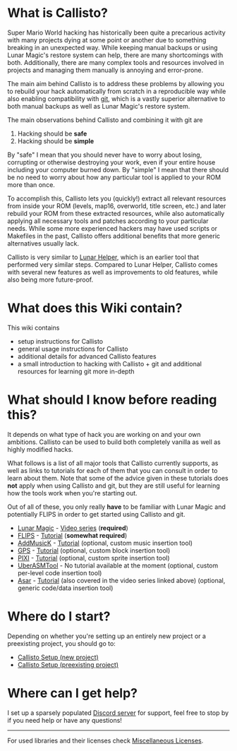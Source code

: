 # What is Callisto?

Super Mario World hacking has historically been quite a precarious activity with many projects dying at some point or another due to something breaking in an unexpected way. While keeping manual backups or using Lunar Magic's restore system can help, there are many shortcomings with both. Additionally, there are many complex tools and resources involved in projects and managing them manually is annoying and error-prone.

The main aim behind Callisto is to address these problems by allowing you to rebuild your hack automatically from scratch in a reproducible way while also enabling compatibility with [git](https://git-scm.com/), which is a vastly superior alternative to both manual backups as well as Lunar Magic's restore system.

The main observations behind Callisto and combining it with git are
1. Hacking should be **safe**
2. Hacking should be **simple**

By "safe" I mean that you should never have to worry about losing, corrupting or otherwise destroying your work, even if your entire house including your computer burned down. By "simple" I mean that there should be no need to worry about how any particular tool is applied to your ROM more than once.

To accomplish this, Callisto lets you (quickly!) extract all relevant resources from inside your ROM (levels, map16, overworld, title screen, etc.) and later rebuild your ROM from these extracted resources, while also automatically applying all necessary tools and patches according to your particular needs. While some more experienced hackers may have used scripts or Makefiles in the past, Callisto offers additional benefits that more generic alternatives usually lack.

Callisto is very similar to [Lunar Helper](https://github.com/Underrout/LunarHelper), which is an earlier tool that performed very similar steps. Compared to Lunar Helper, Callisto comes with several new features as well as improvements to old features, while also being more future-proof.


# What does this Wiki contain?

This wiki contains
- setup instructions for Callisto
- general usage instructions for Callisto
- additional details for advanced Callisto features
- a small introduction to hacking with Callisto + git and additional resources for learning git more in-depth


# What should I know before reading this?

It depends on what type of hack you are working on and your own ambitions. Callisto can be used to build both completely vanilla as well as highly modified hacks. 

What follows is a list of all major tools that Callisto currently supports, as well as links to tutorials for each of them that you can consult in order to learn about them. Note that some of the advice given in these tutorials does **not** apply when using Callisto and git, but they are still useful for learning how the tools work when you're starting out. 

Out of all of these, you only really **have** to be familiar with Lunar Magic and potentially FLIPS in order to get started using Callisto and git.

- [Lunar Magic](https://smwc.me/s/32211) - [Video series](https://www.youtube.com/watch?v=kbU33fXahH0&list=PLc_6IrpTVYqHvGZoUWreWkXFcdh26Xufd) (**required**)
- [FLIPS](https://smwc.me/s/11474) - [Tutorial](https://smwc.me/1399053) (**somewhat required**)
- [AddMusicK](https://smwc.me/s/24994) - [Tutorial](https://smwc.me/1398329) (optional, custom music insertion tool)
- [GPS](https://smwc.me/s/31515) - [Tutorial](https://smwc.me/1404234) (optional, custom block insertion tool)
- [PIXI](https://smwc.me/s/26026) - [Tutorial](https://smwc.me/1444600) (optional, custom sprite insertion tool)
- [UberASMTool](https://smwc.me/s/28974) - No tutorial available at the moment (optional, custom per-level code insertion tool)
- [Asar](https://smwc.me/s/25953) - [Tutorial](https://smwc.me/1408014) (also covered in the video series linked above) (optional, generic code/data insertion tool)


# Where do I start?

Depending on whether you're setting up an entirely new project or a preexisting project, you should go to:

- [Callisto Setup (new project)](Callisto-Setup-(new-project))
- [Callisto Setup (preexisting project)](Callisto-Setup-(preexisting-project))

# Where can I get help?

I set up a sparsely populated [Discord server](https://discord.gg/SbRM8mUjdE) for support, feel free to stop by if you need help or have any questions!


***

For used libraries and their licenses check [Miscellaneous Licenses](Miscellaneous-Licenses).